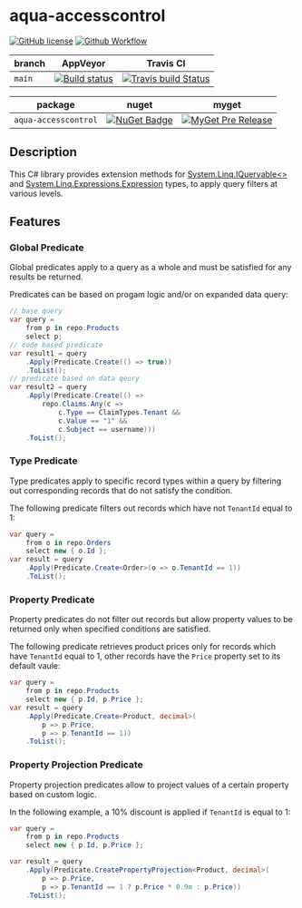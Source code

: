 # aqua-accesscontrol

[![GitHub license][lic-badge]][lic-link]
[![Github Workflow][pub-badge]][pub-link]

| branch | AppVeyor                | Travis CI                      |
| ---    | ---                     | ---                            |
| `main` | [![Build status][5]][6] | [![Travis build Status][7]][8] |

| package              | nuget                  | myget                        |
| ---                  | ---                    | ---                          |
| `aqua-accesscontrol` | [![NuGet Badge][1]][2] | [![MyGet Pre Release][3]][4] |

## Description

This C# library provides extension methods for [System.Linq.IQueryable<>](https://learn.microsoft.com/en-us/dotnet/api/system.linq.iqueryable) and [System.Linq.Expressions.Expression](https://learn.microsoft.com/en-us/dotnet/api/system.linq.expressions.expression) types, to apply query filters at various levels.

## Features

### Global Predicate

Global predicates apply to a query as a whole and must be satisfied for any results be returned.

Predicates can be based on progam logic and/or on expanded data query:

```C#
// base query
var query =
    from p in repo.Products
    select p;
// code based predicate
var result1 = query
    .Apply(Predicate.Create(() => true))
    .ToList();
// predicate based on data qeury
var result2 = query
    .Apply(Predicate.Create(() =>
        repo.Claims.Any(c =>
            c.Type == ClaimTypes.Tenant &&
            c.Value == "1" &&
            c.Subject == username)))
    .ToList();
```

### Type Predicate

Type predicates apply to specific record types within a query by filtering out corresponding records that do not satisfy the condition.

The following predicate filters out records which have not `TenantId` equal to 1:

```C#
var query =
    from o in repo.Orders
    select new { o.Id };
var result = query
    .Apply(Predicate.Create<Order>(o => o.TenantId == 1))
    .ToList();
```

### Property Predicate

Property predicates do not filter out records but allow property values to be returned only when specified conditions are satisfied.

The following predicate retrieves product prices only for records which have `TenantId` equal to 1, other records have the `Price` property set to its default vaule:

```C#
var query =
    from p in repo.Products
    select new { p.Id, p.Price };
var result = query
    .Apply(Predicate.Create<Product, decimal>(
        p => p.Price,
        p => p.TenantId == 1))
    .ToList();
```

### Property Projection Predicate

Property projection predicates allow to project values of a certain property based on custom logic.

In the following example, a 10% discount is applied if `TenantId` is equal to 1:

```C#
var query =
    from p in repo.Products
    select new { p.Id, p.Price };

var result = query
    .Apply(Predicate.CreatePropertyProjection<Product, decimal>(
        p => p.Price,
        p => p.TenantId == 1 ? p.Price * 0.9m : p.Price))
    .ToList();
```

[1]: https://buildstats.info/nuget/aqua-accesscontrol?includePreReleases=true
[2]: http://www.nuget.org/packages/aqua-accesscontrol
[3]: http://img.shields.io/myget/aqua/vpre/aqua-accesscontrol.svg?style=flat-square&label=myget
[4]: https://www.myget.org/feed/aqua/package/nuget/aqua-accesscontrol
[5]: https://ci.appveyor.com/api/projects/status/se738mykuhel4b3q/branch/main?svg=true
[6]: https://ci.appveyor.com/project/6bee/aqua-accesscontrol/branch/main
[7]: https://travis-ci.org/6bee/aqua-accesscontrol.svg?branch=main
[8]: https://travis-ci.org/6bee/aqua-accesscontrol?branch=main

[lic-badge]: https://img.shields.io/github/license/6bee/aqua-accesscontrol.svg
[lic-link]: https://github.com/6bee/aqua-accesscontrol/blob/main/license.txt

[pub-badge]: https://github.com/6bee/aqua-accesscontrol/actions/workflows/publish.yml/badge.svg
[pub-link]: https://github.com/6bee/aqua-accesscontrol/actions/workflows/publish.yml
